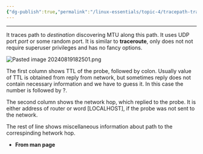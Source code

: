 ```yaml
---
{"dg-publish":true,"permalink":"/linux-essentials/topic-4/tracepath-tracepath6/"}
---
```


---
It traces path to _destination_ discovering MTU along this path. It uses UDP port _port_ or some random port. It is similar to **traceroute**, only does not not require superuser privileges and has no fancy options.

![Pasted image 20240819182501.png](/img/user/Linux%20Essentials/Topic%204/Topic4%20reference%20images/Pasted%20image%2020240819182501.png)

The first column shows TTL of the probe, followed by colon. Usually value of TTL is obtained from reply from network, but sometimes reply does not contain necessary information and we have to guess it. In this case the number is followed by ?.

The second column shows the network hop, which replied to the probe. It is either address of router or word [LOCALHOST], if the probe was not sent to the network.

The rest of line shows miscellaneous information about path to the correspinding hetwork hop.

- **From man page**
